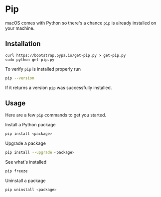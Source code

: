 # Pip

macOS comes with Python so there's a chance `pip` is already installed on your machine.

## Installation

```text
curl https://bootstrap.pypa.io/get-pip.py > get-pip.py
sudo python get-pip.py
```

To verify `pip` is installed properly run

```bash
pip --version
```

If it returns a version `pip` was successfully installed.

## Usage

Here are a few `pip` commands to get you started.

Install a Python package

```bash
pip install <package>
```

Upgrade a package

```bash
pip install --upgrade <package>
```

See what's installed

```bash
pip freeze
```

Uninstall a package

```bash
pip uninstall <package>
```

